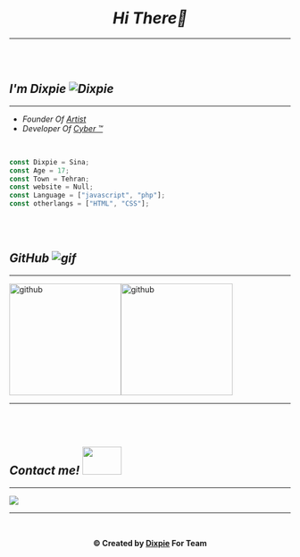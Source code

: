 <h1 align="center"><em>Hi There👋</em></h1>
<hr/>
<br/>
<br/>
<i><h2>I'm Dixpie <img src="https://user-images.githubusercontent.com/77354554/120365046-38d9c680-c323-11eb-8959-85bfd1661de8.gif" alt="Dixpie" Titel="Taj"/></h2></i>
<hr/>
<ul>
  <li><i>Founder Of <a href="https://discord.com/api/oauth2/authorize?client_id=849013641281404940&permissions=2184570688&scope=bot%20applications.commands">Artist</a></i></li>
  <li><i>Developer Of <a href="https://discord.gg/sZBAQ8Qc5v">Cyber ™</a></i></li>
</ul>
<br/>

```javascript
const Dixpie = Sina;
const Age = 17;
const Town = Tehran;
const website = Null;
const Language = ["javascript", "php"];
const otherlangs = ["HTML", "CSS"];
```
<br>
<br/>
<h2><i>GitHub <img src="https://user-images.githubusercontent.com/77354554/120591842-1397a600-c452-11eb-803c-af55aa5d0fca.gif" alt="gif"/></i></h2>
<hr>
<img src="https://github-readme-stats.vercel.app/api/top-langs?username=Dixpie&show_icons=true&locale=en&layout=compact&theme=radical" withd="100px" height="200px" alt="github"/><img src="https://github-readme-stats.vercel.app/api?username=Dixpie&show_icons=true&locale=en&theme=radical" withd="100px" height="200px" alt="github"/>
<hr>
<br>
<br>
<h2><i>Contact me! <img width="70px" height="50px" src="https://user-images.githubusercontent.com/77354554/120592230-bf40f600-c452-11eb-80be-426b562031eb.gif"/></i></h2>
<hr>
<a href="https://dsc.bio/thedixpie">
<img src="https://discord.c99.nl/widget/theme-4/843388894597873694.png"/>
  </a><br>
<hr>
<br>
<p align="center"><b>© Created by <a href="https://github.com/dixpie/">Dixpie</a> For Team </b></p>
